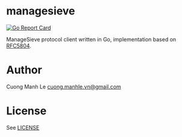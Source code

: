 # managesieve

[![Go Report Card](https://goreportcard.com/badge/github.com/cuonglm/managesieve)](https://goreportcard.com/report/github.com/cuonglm/managesieve)

ManageSieve protocol client written in Go, implementation based on [RFC5804](https://tools.ietf.org/html/rfc5804).

# Author

Cuong Manh Le <cuong.manhle.vn@gmail.com>

# License

See [LICENSE](https://github.com/cuonglm/managesieve/blob/master/LICENSE)
